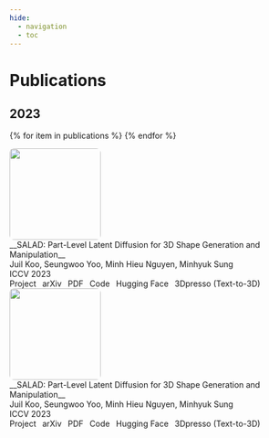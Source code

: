 ```yaml
---
hide:
  - navigation
  - toc
---
```



<style>
.md-typeset .grid {
    grid-template-columns: repeat(auto-fit, minmax(90%, 1fr))
}

.publication-thumbnail-cell {
    display: inline-table;
    padding-right: 12px;
    vertical-align: top;
    p { margin: 0px; }
}

.publication-description-cell {
    display: inline-table;
    vertical-align: top;
    p { margin: 0px; line-height: 140%; }
}

.publication-thumbnail {
    width: 160px;
    border-radius: 8px;
    -moz-background-clip: padding;
    -webkit-background-clip: padding-box;
    background-clip: padding-box
}
</style>


# Publications

## 2023

{% for item in publications %}
{% endfor %}

<div class="grid" markdown>

<div class="card" markdown>
<div class="publication-thumbnail-cell" markdown>
<img class="publication-thumbnail" src="https://mhsung.github.io/assets/images/salad-thumbnail.png" markdown>
</div>
<div class="publication-description-cell" markdown>
__SALAD: Part-Level Latent Diffusion for 3D Shape Generation and Manipulation__<br>
Juil Koo, Seungwoo Yoo, Minh Hieu Nguyen, Minhyuk Sung<br>
ICCV 2023<br>
Project  arXiv  PDF  Code  Hugging Face  3Dpresso (Text-to-3D) 
</div>
</div>

<div class="card" markdown>
<div class="publication-thumbnail-cell" markdown>
<img class="publication-thumbnail" src="https://mhsung.github.io/assets/images/salad-thumbnail.png" markdown>
</div>
<div class="publication-description-cell" markdown>
__SALAD: Part-Level Latent Diffusion for 3D Shape Generation and Manipulation__<br>
Juil Koo, Seungwoo Yoo, Minh Hieu Nguyen, Minhyuk Sung<br>
ICCV 2023<br>
Project  arXiv  PDF  Code  Hugging Face  3Dpresso (Text-to-3D) 
</div>
</div>

</div>

